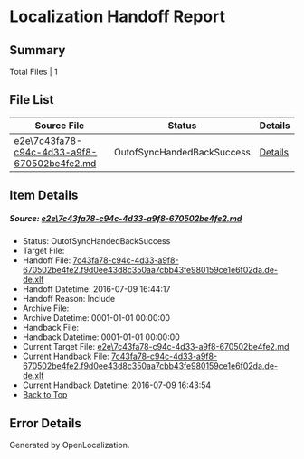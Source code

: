 # <a name='report-top'></a> Localization Handoff Report

## Summary
 Total Files | 1

## File List
 Source File | Status | Details 
 ----------- | ------ | ------- 
 [e2e\7c43fa78-c94c-4d33-a9f8-670502be4fe2.md](https://github.com/OpenLocalizationTestOrg/oltest/blob/4a02cbb1939ebc15419c06e7bb2e9821939f1276/e2e/7c43fa78-c94c-4d33-a9f8-670502be4fe2.md) | OutofSyncHandedBackSuccess | [Details](#4a264c2851471736922df2d984716e5717f9bac21)

## Item Details
##### <a name='4a264c2851471736922df2d984716e5717f9bac21'></a> Source: [e2e\7c43fa78-c94c-4d33-a9f8-670502be4fe2.md](https://github.com/OpenLocalizationTestOrg/oltest/blob/4a02cbb1939ebc15419c06e7bb2e9821939f1276/e2e/7c43fa78-c94c-4d33-a9f8-670502be4fe2.md)
* Status: OutofSyncHandedBackSuccess
* Target File: 
* Handoff File: [7c43fa78-c94c-4d33-a9f8-670502be4fe2.f9d0ee43d8c350aa7cbb43fe980159ce1e6f02da.de-de.xlf](https://github.com/OpenLocalizationTestOrg/olhandoff-e2e/blob/a0da9627f721d05f4f00e55d0ee0c555babb34f3/ol-handoff/OpenLocalizationTestOrg/oltest-dede-fly/ci/ht/7c43fa78-c94c-4d33-a9f8-670502be4fe2.f9d0ee43d8c350aa7cbb43fe980159ce1e6f02da.de-de.xlf)
* Handoff Datetime: 2016-07-09 16:44:17
* Handoff Reason: Include
* Archive File: 
* Archive Datetime: 0001-01-01 00:00:00
* Handback File: 
* Handback Datetime: 0001-01-01 00:00:00
* Current Target File: [e2e\7c43fa78-c94c-4d33-a9f8-670502be4fe2.md](https://github.com/OpenLocalizationTestOrg/oltest-dede-fly/blob/c2e2cafcda2ec7ae311798ce9f7d0fa3c4449c41/e2e/7c43fa78-c94c-4d33-a9f8-670502be4fe2.md)
* Current Handback File: [7c43fa78-c94c-4d33-a9f8-670502be4fe2.f9d0ee43d8c350aa7cbb43fe980159ce1e6f02da.de-de.xlf](https://github.com/OpenLocalizationTestOrg/olhandback-e2e/blob/acfdedadd03159c196a20b8d7919e62e866ab990/ol-handback/OpenLocalizationTestOrg/oltest-dede-fly/ci/ht/7c43fa78-c94c-4d33-a9f8-670502be4fe2.f9d0ee43d8c350aa7cbb43fe980159ce1e6f02da.de-de.xlf)
* Current Handback Datetime: 2016-07-09 16:43:54
* [Back to Top](#report-top)


## Error Details

Generated by OpenLocalization.
